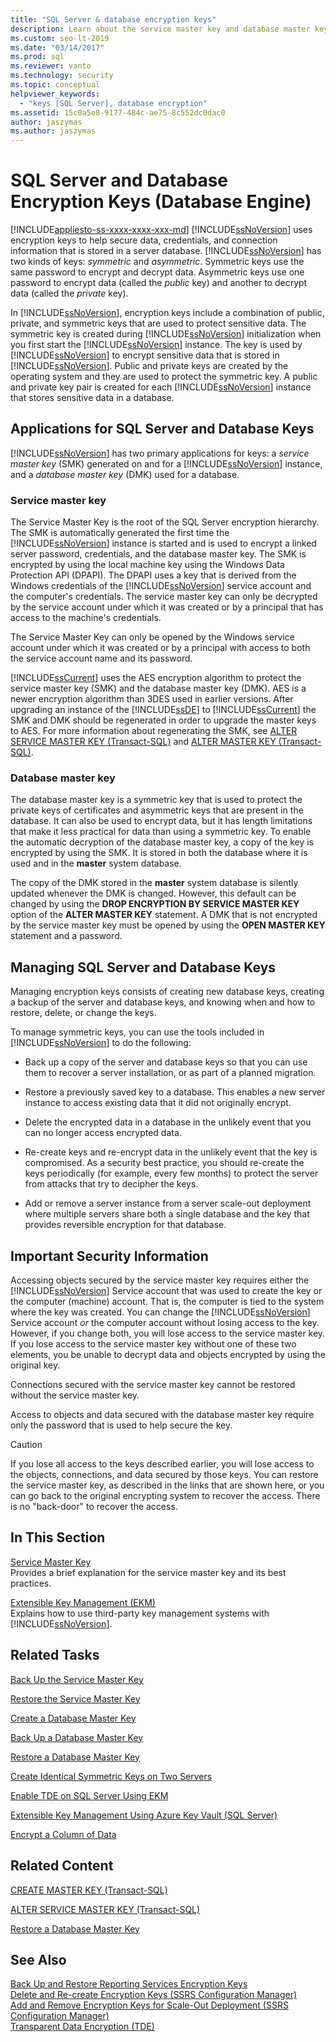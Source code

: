 ```yaml
---
title: "SQL Server & database encryption keys"
description: Learn about the service master key and database master key used by the SQL Server database engine to encrypt and secure data. 
ms.custom: seo-lt-2019
ms.date: "03/14/2017"
ms.prod: sql
ms.reviewer: vanto
ms.technology: security
ms.topic: conceptual
helpviewer_keywords: 
  - "keys [SQL Server], database encryption"
ms.assetid: 15c0a5e8-9177-484c-ae75-8c552dc0dac0
author: jaszymas
ms.author: jaszymas
---
```

# SQL Server and Database Encryption Keys (Database Engine)
[!INCLUDE[appliesto-ss-xxxx-xxxx-xxx-md](../../../includes/applies-to-version/sqlserver.md)]
  [!INCLUDE[ssNoVersion](../../../includes/ssnoversion-md.md)] uses encryption keys to help secure data, credentials, and connection information that is stored in a server database. [!INCLUDE[ssNoVersion](../../../includes/ssnoversion-md.md)] has two kinds of keys: *symmetric* and *asymmetric*. Symmetric keys use the same password to encrypt and decrypt data. Asymmetric keys use one password to encrypt data (called the *public* key) and another to decrypt data (called the *private* key).  
  
 In [!INCLUDE[ssNoVersion](../../../includes/ssnoversion-md.md)], encryption keys include a combination of public, private, and symmetric keys that are used to protect sensitive data. The symmetric key is created during [!INCLUDE[ssNoVersion](../../../includes/ssnoversion-md.md)] initialization when you first start the [!INCLUDE[ssNoVersion](../../../includes/ssnoversion-md.md)] instance. The key is used by [!INCLUDE[ssNoVersion](../../../includes/ssnoversion-md.md)] to encrypt sensitive data that is stored in [!INCLUDE[ssNoVersion](../../../includes/ssnoversion-md.md)]. Public and private keys are created by the operating system and they are used to protect the symmetric key. A public and private key pair is created for each [!INCLUDE[ssNoVersion](../../../includes/ssnoversion-md.md)] instance that stores sensitive data in a database.  
  
## Applications for SQL Server and Database Keys  
 [!INCLUDE[ssNoVersion](../../../includes/ssnoversion-md.md)] has two primary applications for keys: a *service master key* (SMK) generated on and for a [!INCLUDE[ssNoVersion](../../../includes/ssnoversion-md.md)] instance, and a *database master key* (DMK) used for a database.

### Service master key
  
 The Service Master Key is the root of the SQL Server encryption hierarchy. The SMK is automatically generated the first time the [!INCLUDE[ssNoVersion](../../../includes/ssnoversion-md.md)] instance is started and is used to encrypt a linked server password, credentials, and the database master key. The SMK is encrypted by using the local machine key using the Windows Data Protection API (DPAPI). The DPAPI uses a key that is derived from the Windows credentials of the [!INCLUDE[ssNoVersion](../../../includes/ssnoversion-md.md)] service account and the computer's credentials. The service master key can only be decrypted by the service account under which it was created or by a principal that has access to the machine's credentials.

The Service Master Key can only be opened by the Windows service account under which it was created or by a principal with access to both the service account name and its password.

 [!INCLUDE[ssCurrent](../../../includes/sscurrent-md.md)] uses the AES encryption algorithm to protect the service master key (SMK) and the database master key (DMK). AES is a newer encryption algorithm than 3DES used in earlier versions. After upgrading an instance of the [!INCLUDE[ssDE](../../../includes/ssde-md.md)] to [!INCLUDE[ssCurrent](../../../includes/sscurrent-md.md)] the SMK and DMK should be regenerated in order to upgrade the master keys to AES. For more information about regenerating the SMK, see [ALTER SERVICE MASTER KEY &#40;Transact-SQL&#41;](../../../t-sql/statements/alter-service-master-key-transact-sql.md) and [ALTER MASTER KEY &#40;Transact-SQL&#41;](../../../t-sql/statements/alter-master-key-transact-sql.md).

### Database master key
  
 The database master key is a symmetric key that is used to protect the private keys of certificates and asymmetric keys that are present in the database. It can also be used to encrypt data, but it has length limitations that make it less practical for data than using a symmetric key. To enable the automatic decryption of the database master key, a copy of the key is encrypted by using the SMK. It is stored in both the database where it is used and in the **master** system database.  
  
 The copy of the DMK stored in the **master** system database is silently updated whenever the DMK is changed. However, this default can be changed by using the **DROP ENCRYPTION BY SERVICE MASTER KEY** option of the **ALTER MASTER KEY** statement. A DMK that is not encrypted by the service master key must be opened by using the **OPEN MASTER KEY** statement and a password.  
  
## Managing SQL Server and Database Keys  
 Managing encryption keys consists of creating new database keys, creating a backup of the server and database keys, and knowing when and how to restore, delete, or change the keys.  
  
 To manage symmetric keys, you can use the tools included in [!INCLUDE[ssNoVersion](../../../includes/ssnoversion-md.md)] to do the following:  
  
-   Back up a copy of the server and database keys so that you can use them to recover a server installation, or as part of a planned migration.  
  
-   Restore a previously saved key to a database. This enables a new server instance to access existing data that it did not originally encrypt.  
  
-   Delete the encrypted data in a database in the unlikely event that you can no longer access encrypted data.  
  
-   Re-create keys and re-encrypt data in the unlikely event that the key is compromised. As a security best practice, you should re-create the keys periodically (for example, every few months) to protect the server from attacks that try to decipher the keys.  
  
-   Add or remove a server instance from a server scale-out deployment where multiple servers share both a single database and the key that provides reversible encryption for that database.  
  
## Important Security Information  
 Accessing objects secured by the service master key requires either the [!INCLUDE[ssNoVersion](../../../includes/ssnoversion-md.md)] Service account that was used to create the key or the computer (machine) account. That is, the computer is tied to the system where the key was created. You can change the [!INCLUDE[ssNoVersion](../../../includes/ssnoversion-md.md)] Service account *or* the computer account without losing access to the key. However, if you change both, you will lose access to the service master key. If you lose access to the service master key without one of these two elements, you be unable to decrypt data and objects encrypted by using the original key.  
  
 Connections secured with the service master key cannot be restored without the service master key.  
  
 Access to objects and data secured with the database master key require only the password that is used to help secure the key.  
  
> [!CAUTION]  
>  If you lose all access to the keys described earlier, you will lose access to the objects, connections, and data secured by those keys. You can restore the service master key, as described in the links that are shown here, or you can go back to the original encrypting system to recover the access. There is no "back-door" to recover the access.  
  
## In This Section  
 [Service Master Key](../../../relational-databases/security/encryption/service-master-key.md)  
 Provides a brief explanation for the service master key and its best practices.  
  
 [Extensible Key Management &#40;EKM&#41;](../../../relational-databases/security/encryption/extensible-key-management-ekm.md)  
 Explains how to use third-party key management systems with [!INCLUDE[ssNoVersion](../../../includes/ssnoversion-md.md)].  
  
## Related Tasks  
 [Back Up the Service Master Key](../../../relational-databases/security/encryption/back-up-the-service-master-key.md)  
  
 [Restore the Service Master Key](../../../relational-databases/security/encryption/restore-the-service-master-key.md)  
  
 [Create a Database Master Key](../../../relational-databases/security/encryption/create-a-database-master-key.md)  
  
 [Back Up a Database Master Key](../../../relational-databases/security/encryption/back-up-a-database-master-key.md)  
  
 [Restore a Database Master Key](../../../relational-databases/security/encryption/restore-a-database-master-key.md)  
  
 [Create Identical Symmetric Keys on Two Servers](../../../relational-databases/security/encryption/create-identical-symmetric-keys-on-two-servers.md)  
  
 [Enable TDE on SQL Server Using EKM](../../../relational-databases/security/encryption/enable-tde-on-sql-server-using-ekm.md)  
  
 [Extensible Key Management Using Azure Key Vault &#40;SQL Server&#41;](../../../relational-databases/security/encryption/extensible-key-management-using-azure-key-vault-sql-server.md)  
  
 [Encrypt a Column of Data](../../../relational-databases/security/encryption/encrypt-a-column-of-data.md)  
  
## Related Content  
 [CREATE MASTER KEY &#40;Transact-SQL&#41;](../../../t-sql/statements/create-master-key-transact-sql.md)  
  
 [ALTER SERVICE MASTER KEY &#40;Transact-SQL&#41;](../../../t-sql/statements/alter-service-master-key-transact-sql.md)  
  
 [Restore a Database Master Key](../../../relational-databases/security/encryption/restore-a-database-master-key.md)  
  
## See Also  
 [Back Up and Restore Reporting Services Encryption Keys](../../../reporting-services/install-windows/ssrs-encryption-keys-back-up-and-restore-encryption-keys.md)   
 [Delete and Re-create Encryption Keys  &#40;SSRS Configuration Manager&#41;](../../../reporting-services/install-windows/ssrs-encryption-keys-delete-and-re-create-encryption-keys.md)   
 [Add and Remove Encryption Keys for Scale-Out Deployment &#40;SSRS Configuration Manager&#41;](../../../reporting-services/install-windows/add-and-remove-encryption-keys-for-scale-out-deployment.md)   
 [Transparent Data Encryption &#40;TDE&#41;](../../../relational-databases/security/encryption/transparent-data-encryption.md)  
  
  
